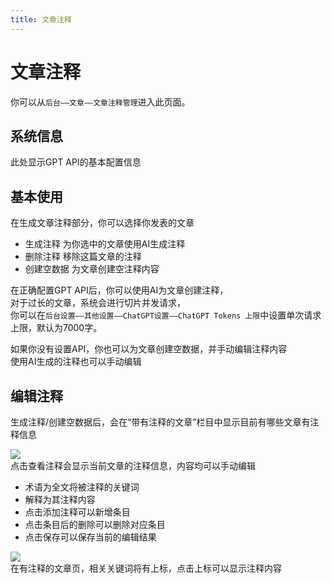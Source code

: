 ```yaml
---
title: 文章注释
---
```


# 文章注释 <Badge type="tip" text="v3.0" />

你可以从`后台——文章——文章注释管理`进入此页面。

## 系统信息  

此处显示GPT API的基本配置信息

## 基本使用

在生成文章注释部分，你可以选择你发表的文章

- 生成注释
  为你选中的文章使用AI生成注释
- 删除注释
  移除这篇文章的注释
- 创建空数据
  为文章创建空注释内容

在正确配置GPT API后，你可以使用AI为文章创建注释，  
对于过长的文章，系统会进行切片并发请求，  
你可以在`后台设置——其他设置——ChatGPT设置——ChatGPT Tokens 上限`中设置单次请求上限，默认为7000字。

如果你没有设置API，你也可以为文章创建空数据，并手动编辑注释内容  
使用AI生成的注释也可以手动编辑  

## 编辑注释
生成注释/创建空数据后，会在“带有注释的文章”栏目中显示目前有哪些文章有注释信息  

![](/shots/annotations.png)  
点击查看注释会显示当前文章的注释信息，内容均可以手动编辑  

- 术语为全文将被注释的关键词
- 解释为其注释内容
- 点击添加注释可以新增条目
- 点击条目后的删除可以删除对应条目
- 点击保存可以保存当前的编辑结果

![](/shots/anno-demo.png)  
在有注释的文章页，相关关键词将有上标，点击上标可以显示注释内容